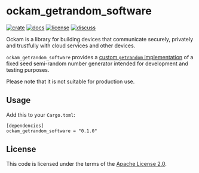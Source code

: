 # ockam_getrandom_software

[![crate][crate-image]][crate-link]
[![docs][docs-image]][docs-link]
[![license][license-image]][license-link]
[![discuss][discuss-image]][discuss-link]

Ockam is a library for building devices that communicate securely, privately
and trustfully with cloud services and other devices.

`ockam_getrandom_software` provides a [custom `getrandom`
implementation](https://docs.rs/getrandom/latest/getrandom/macro.register_custom_getrandom.html)
of a fixed seed semi-random number generator intended for development
and testing purposes.

Please note that it is not suitable for production use.

## Usage

Add this to your `Cargo.toml`:

```
[dependencies]
ockam_getrandom_software = "0.1.0"
```

## License

This code is licensed under the terms of the [Apache License 2.0][license-link].

[main-ockam-crate-link]: https://crates.io/crates/ockam
[ockam-channel-crate-link]: https://crates.io/crates/ockam_getrandom_software

[crate-image]: https://img.shields.io/crates/v/ockam_getrandom_software.svg
[crate-link]: https://crates.io/crates/ockam_getrandom_software

[docs-image]: https://docs.rs/ockam_getrandom_software/badge.svg
[docs-link]: https://docs.rs/ockam_getrandom_software

[license-image]: https://img.shields.io/badge/License-Apache%202.0-green.svg
[license-link]: https://github.com/ockam-network/ockam/blob/HEAD/LICENSE

[discuss-image]: https://img.shields.io/badge/Discuss-Github%20Discussions-ff70b4.svg
[discuss-link]: https://github.com/ockam-network/ockam/discussions
